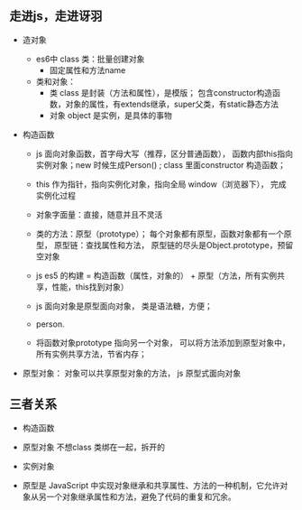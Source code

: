 ## 走进js，走进讶羽

- 造对象
  - es6中 class 类：批量创建对象
    - 固定属性和方法name
  - 类和对象：
    - 类 class 是封装（方法和属性），是模版；
      包含constructor构造函数，对象的属性，有extends继承，super父类，有static静态方法
    - 对象 object 是实例，是具体的事物
- 构造函数
    - js 面向对象函数，首字母大写（推荐，区分普通函数），
      函数内部this指向实例对象；new 时候生成Person() ;
      class 里面constructor 构造函数；
    - this 作为指针，指向实例化对象，指向全局 window（浏览器下），
      完成实例化过程
 
  - 对象字面量：直接，随意并且不灵活

  - 类的方法：原型（prototype）；
    每个对象都有原型，函数对象都有一个原型，
    原型链：查找属性和方法，
    原型链的尽头是Object.prototype，预留空对象

  - js es5 的构建 = 构造函数（属性，对象的） + 
    原型（方法，所有实例共享，性能，this找到对象）
  - js 面向对象是原型面向对象，
    类是语法糖，方便；

  - person.
  - 将函数对象prototype 指向另一个对象，
    可以将方法添加到原型对象中，
    所有实例共享方法，节省内存；

- 原型对象：
  对象可以共享原型对象的方法，
  js 原型式面向对象 

## 三者关系
  - 构造函数
  - 原型对象
    不想class 类绑在一起，拆开的
  - 实例对象

- 原型是 JavaScript 中实现对象继承和共享属性、方法的一种机制，它允许对象从另一个对象继承属性和方法，避免了代码的重复和冗余。
   